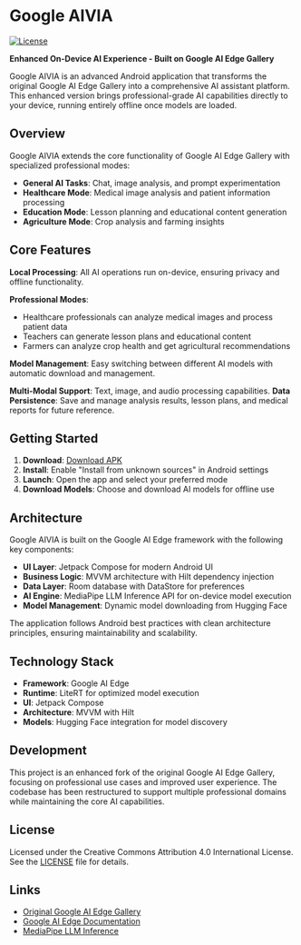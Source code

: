 # Google AIVIA

[![License](https://img.shields.io/badge/License-CC%20BY%204.0-blue.svg)](LICENSE)

**Enhanced On-Device AI Experience - Built on Google AI Edge Gallery**

Google AIVIA is an advanced Android application that transforms the original Google AI Edge Gallery into a comprehensive AI assistant platform. This enhanced version brings professional-grade AI capabilities directly to your device, running entirely offline once models are loaded.

## Overview

Google AIVIA extends the core functionality of Google AI Edge Gallery with specialized professional modes:

- **General AI Tasks**: Chat, image analysis, and prompt experimentation
- **Healthcare Mode**: Medical image analysis and patient information processing
- **Education Mode**: Lesson planning and educational content generation
- **Agriculture Mode**: Crop analysis and farming insights

## Core Features

**Local Processing**: All AI operations run on-device, ensuring privacy and offline functionality.

**Professional Modes**: 
- Healthcare professionals can analyze medical images and process patient data
- Teachers can generate lesson plans and educational content
- Farmers can analyze crop health and get agricultural recommendations

**Model Management**: Easy switching between different AI models with automatic download and management.

**Multi-Modal Support**: Text, image, and audio processing capabilities.
**Data Persistence**: Save and manage analysis results, lesson plans, and medical reports for future reference.

## Getting Started

1. **Download**: [Download APK](https://github.com/nurullah44/google-aivia/releases/download/v1.0.0/google-aivia.apk)
2. **Install**: Enable "Install from unknown sources" in Android settings
3. **Launch**: Open the app and select your preferred mode
4. **Download Models**: Choose and download AI models for offline use

## Architecture

Google AIVIA is built on the Google AI Edge framework with the following key components:

- **UI Layer**: Jetpack Compose for modern Android UI
- **Business Logic**: MVVM architecture with Hilt dependency injection
- **Data Layer**: Room database with DataStore for preferences
- **AI Engine**: MediaPipe LLM Inference API for on-device model execution
- **Model Management**: Dynamic model downloading from Hugging Face

The application follows Android best practices with clean architecture principles, ensuring maintainability and scalability.

## Technology Stack

- **Framework**: Google AI Edge
- **Runtime**: LiteRT for optimized model execution
- **UI**: Jetpack Compose
- **Architecture**: MVVM with Hilt
- **Models**: Hugging Face integration for model discovery

## Development

This project is an enhanced fork of the original Google AI Edge Gallery, focusing on professional use cases and improved user experience. The codebase has been restructured to support multiple professional domains while maintaining the core AI capabilities.

## License

Licensed under the Creative Commons Attribution 4.0 International License. See the [LICENSE](LICENSE) file for details.

## Links

- [Original Google AI Edge Gallery](https://github.com/google-ai-edge/gallery)
- [Google AI Edge Documentation](https://ai.google.dev/edge)
- [MediaPipe LLM Inference](https://ai.google.dev/edge/mediapipe/solutions/genai/llm_inference)
